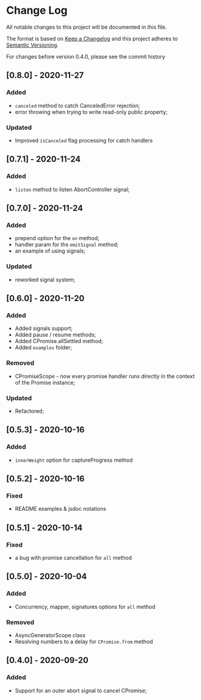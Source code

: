 # Change Log
All notable changes to this project will be documented in this file.

The format is based on [Keep a Changelog](http://keepachangelog.com/)
and this project adheres to [Semantic Versioning](http://semver.org/).

For changes before version 0.4.0, please see the commit history

## [0.8.0] - 2020-11-27

### Added 
- `canceled` method to catch CanceledError rejection;
- error throwing when trying to write read-only public property;

### Updated
- Improved `isCanceled` flag processing for catch handlers

## [0.7.1] - 2020-11-24

### Added 
- `listen` method to listen AbortController signal;

## [0.7.0] - 2020-11-24

### Added
- prepend option for the `on` method;
- handler param for ths `emitSignal` method;
- an example of using signals;

### Updated
- reworked signal system;

## [0.6.0] - 2020-11-20

### Added
- Added signals support;
- Added pause / resume methods;
- Added CPromise.allSettled method;
- Added `examples` folder;

### Removed
- CPromiseScope - now every promise handler runs directly in the context of the Promise instance;

### Updated
- Refactored;

## [0.5.3] - 2020-10-16

### Added
- `innerWeight` option for captureProgress method

## [0.5.2] - 2020-10-16

### Fixed
- README examples & jsdoc notations

## [0.5.1] - 2020-10-14

### Fixed
- a bug with promise cancellation for `all` method

## [0.5.0] - 2020-10-04

### Added

- Concurrency, mapper, signatures options for `all` method

### Removed

- AsyncGeneratorScope class
- Resolving numbers to a delay for `CPromise.from` method 

## [0.4.0] - 2020-09-20

### Added

- Support for an outer abort signal to cancel CPromise;
